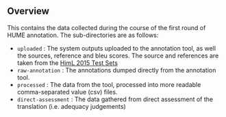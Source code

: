 ## Overview

This contains the data collected during the course of the first round of HUME annotation. The sub-directories are as follows:

* `uploaded` : The system outputs uploaded to the annotation tool, as well the sources, reference and  bleu scores. The source and references
are taken from the [HimL 2015 Test Sets](http://www.himl.eu/test-sets) 
* `raw-annotation` : The annotations dumped directly from the annotation tool.
* `processed` : The data from the tool, processed into more readable comma-separated value (csv) files.
* `direct-assessment` : The data gathered from direct assessment of the translation (i.e. adequacy judgements)
